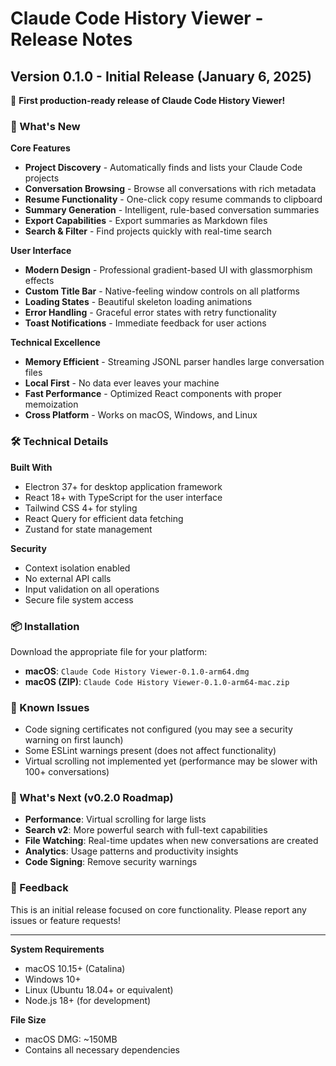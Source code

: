 # Claude Code History Viewer - Release Notes

## Version 0.1.0 - Initial Release (January 6, 2025)

🎉 **First production-ready release of Claude Code History Viewer!**

### 🚀 What's New

**Core Features**
- **Project Discovery** - Automatically finds and lists your Claude Code projects
- **Conversation Browsing** - Browse all conversations with rich metadata
- **Resume Functionality** - One-click copy resume commands to clipboard
- **Summary Generation** - Intelligent, rule-based conversation summaries
- **Export Capabilities** - Export summaries as Markdown files
- **Search & Filter** - Find projects quickly with real-time search

**User Interface**
- **Modern Design** - Professional gradient-based UI with glassmorphism effects
- **Custom Title Bar** - Native-feeling window controls on all platforms
- **Loading States** - Beautiful skeleton loading animations
- **Error Handling** - Graceful error states with retry functionality
- **Toast Notifications** - Immediate feedback for user actions

**Technical Excellence**
- **Memory Efficient** - Streaming JSONL parser handles large conversation files
- **Local First** - No data ever leaves your machine
- **Fast Performance** - Optimized React components with proper memoization
- **Cross Platform** - Works on macOS, Windows, and Linux

### 🛠️ Technical Details

**Built With**
- Electron 37+ for desktop application framework
- React 18+ with TypeScript for the user interface
- Tailwind CSS 4+ for styling
- React Query for efficient data fetching
- Zustand for state management

**Security**
- Context isolation enabled
- No external API calls
- Input validation on all operations
- Secure file system access

### 📦 Installation

Download the appropriate file for your platform:
- **macOS**: `Claude Code History Viewer-0.1.0-arm64.dmg`
- **macOS (ZIP)**: `Claude Code History Viewer-0.1.0-arm64-mac.zip`

### 🐛 Known Issues

- Code signing certificates not configured (you may see a security warning on first launch)
- Some ESLint warnings present (does not affect functionality)
- Virtual scrolling not implemented yet (performance may be slower with 100+ conversations)

### 🔮 What's Next (v0.2.0 Roadmap)

- **Performance**: Virtual scrolling for large lists
- **Search v2**: More powerful search with full-text capabilities  
- **File Watching**: Real-time updates when new conversations are created
- **Analytics**: Usage patterns and productivity insights
- **Code Signing**: Remove security warnings

### 🙏 Feedback

This is an initial release focused on core functionality. Please report any issues or feature requests!

---

**System Requirements**
- macOS 10.15+ (Catalina)
- Windows 10+
- Linux (Ubuntu 18.04+ or equivalent)
- Node.js 18+ (for development)

**File Size**
- macOS DMG: ~150MB
- Contains all necessary dependencies